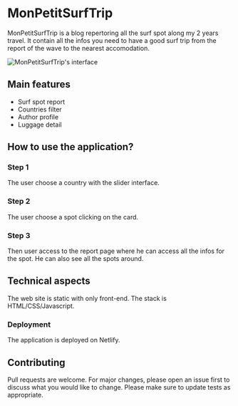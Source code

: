 # MonPetitSurfTrip

MonPetitSurfTrip is a blog repertoring all the surf spot along my 2 years travel. It contain all the infos you need to have a good surf trip from the report of the wave to the nearest accomodation.

![MonPetitSurfTrip's interface](img/screen/acceuil.png)

## Main features

- Surf spot report
- Countries filter
- Author profile
- Luggage detail

## How to use the application?

### Step 1

The user choose a country with the slider interface.

### Step 2

The user choose a spot clicking on the card.

### Step 3

Then user access to the report page where he can access all the infos for the spot. He can also see all the spots around.

## Technical aspects

The web site is static with only front-end.
The stack is HTML/CSS/Javascript.

### Deployment

The application is deployed on Netlify.

## Contributing

Pull requests are welcome. For major changes, please open an issue first to discuss what you would like to change.
Please make sure to update tests as appropriate.

